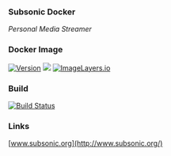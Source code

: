 ### Subsonic Docker

*Personal Media Streamer*

### Docker Image

[![Version](https://images.microbadger.com/badges/version/stlouisn/subsonic.svg)](https://microbadger.com/images/stlouisn/subsonic "Get your own version badge on microbadger.com") [![](https://images.microbadger.com/badges/commit/stlouisn/subsonic.svg)](https://microbadger.com/images/stlouisn/subsonic "Get your own commit badge on microbadger.com") [![ImageLayers.io](https://images.microbadger.com/badges/image/stlouisn/subsonic.svg)](https://microbadger.com/images/stlouisn/subsonic "Get your own image badge on microbadger.com")

### Build

[![Build Status](https://travis-ci.org/stlouisn/docker_subsonic.svg?branch=master)](https://travis-ci.org/stlouisn/docker_subsonic)

### Links

[www.subsonic.org](http://www.subsonic.org/)
